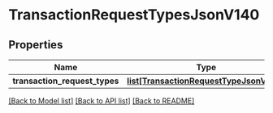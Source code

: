 # TransactionRequestTypesJsonV140

## Properties
Name | Type | Description | Notes
------------ | ------------- | ------------- | -------------
**transaction_request_types** | [**list[TransactionRequestTypeJsonV140]**](TransactionRequestTypeJsonV140.md) |  | 

[[Back to Model list]](../README.md#documentation-for-models) [[Back to API list]](../README.md#documentation-for-api-endpoints) [[Back to README]](../README.md)


